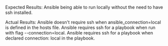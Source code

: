 Expected Results:
Ansible being able to run locally without the need to have ssh installed.

Actual Results:
Ansible doesn't require ssh when ansible_connection=local is defined in the hosts file.
Ansible requires ssh for a playbook when run with flag --connection=local.
Ansible requires ssh for a playbook when declared connection: local in the playbook.
